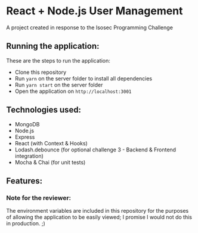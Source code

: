 # React + Node.js User Management

A project created in response to the Isosec Programming Challenge

## Running the application:

These are the steps to run the application: 
- Clone this repository
- Run `yarn` on the server folder to install all dependencies
- Run `yarn start` on the server folder
- Open the application on `http://localhost:3001`

## Technologies used:
- MongoDB
- Node.js
- Express
- React (with Context & Hooks)
- Lodash.debounce (for optional challenge 3 - Backend & Frontend integration)
- Mocha & Chai (for unit tests)

## Features:


### Note for the reviewer:

The environment variables are included in this repository for the purposes of allowing the application to be easily viewed; I promise I would not do this in production. ;)
